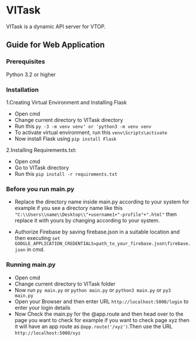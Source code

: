 # VITask
VITask is a dynamic API server for VTOP.

## Guide for Web Application

### Prerequisites

Python 3.2 or higher

### Installation

1.Creating Virtual Environment and Installing Flask
* Open cmd
* Change current directory to VITask directory
* Run this `py -3 -m venv venv' or 'python3 -m venv venv`
* To activate virtual environment, run this `venv\Scripts\activate`
* Now install Flask using `pip install Flask`
    
2.Installing Requirements.txt:
* Open cmd
* Go to VITask directory
* Run this `pip install -r requirements.txt`
    
### Before you run main.py
* Replace the directory name inside main.py according to your system
for example if you see a directory name like this `"C:\\Users\\name\\Desktop\\"+username1+"-profile"+".html"` then replace it with yours by changing according to your system.

* Authorize Firebase by saving firebase.json in a suitable location and then executing `set GOOGLE_APPLICATION_CREDENTIALS=path_to_your_firebase.json\firebase.json` in cmd.
    
### Running main.py

* Open cmd
* Change current directory to VITask folder
* Now run `py main.py` or `python main.py` or `python3 main.py` or `py3 main.py`
* Open your Browser and then enter URL `http://localhost:5000/login` to enter your login details
* Now Check the main.py for the @app.route and then head over to the page you want to check for example if you want to check page xyz    then it will have an app route as `@app.route('/xyz')`.Then use the URL `http://localhost:5000/xyz`
